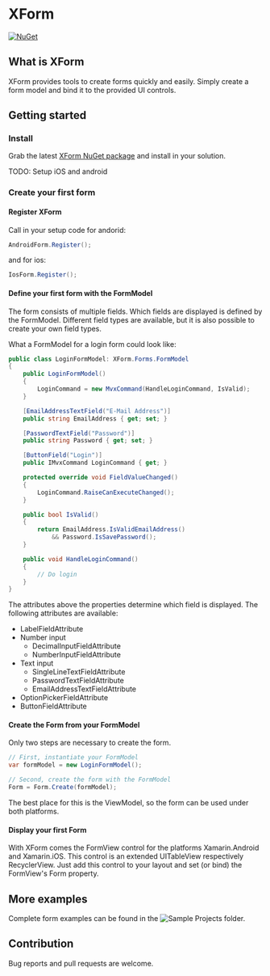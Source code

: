 # XForm

<!--
 [![Build Status](https://travis-ci.com/starke0o/XForm.svg?branch=master)](https://travis-ci.com/starke0o/XForm)
-->
[![NuGet](https://img.shields.io/nuget/v/XForm.svg)](https://www.nuget.org/packages/XForm/)


## What is XForm

XForm provides tools to create forms quickly and easily. Simply create a form model and bind it to the provided UI controls.

## Getting started

### Install

Grab the latest [XForm NuGet package](https://www.nuget.org/packages/XForm/) and install in your solution.

TODO: Setup iOS and android

### Create your first form

#### Register XForm


Call in your setup code for andorid:
```csharp
AndroidForm.Register();
```

and for ios:
```csharp
IosForm.Register();
```

#### Define your first form with the FormModel

The form consists of multiple fields. Which fields are displayed is defined by the FormModel. Different field types are available, but it is also possible to create your own field types. 

What a FormModel for a login form could look like:

```csharp
public class LoginFormModel: XForm.Forms.FormModel
{
    public LoginFormModel()
    {
        LoginCommand = new MvxCommand(HandleLoginCommand, IsValid);
    }

    [EmailAddressTextField("E-Mail Address")]
    public string EmailAddress { get; set; }

    [PasswordTextField("Password")]
    public string Password { get; set; }

    [ButtonField("Login")]
    public IMvxCommand LoginCommand { get; }

    protected override void FieldValueChanged()
    {
        LoginCommand.RaiseCanExecuteChanged();
    }

    public bool IsValid()
    {
        return EmailAddress.IsValidEmailAddress() 
            && Password.IsSavePassword();
    }

    public void HandleLoginCommand() 
    {
        // Do login
    }
}
```

The attributes above the properties determine which field is displayed. The following attributes are available:

* LabelFieldAttribute
* Number input
  * DecimalInputFieldAttribute
  * NumberInputFieldAttribute
* Text input
  * SingleLineTextFieldAttribute
  * PasswordTextFieldAttribute
  * EmailAddressTextFieldAttribute
* OptionPickerFieldAttribute
* ButtonFieldAttribute

#### Create the Form from your FormModel

Only two steps are necessary to create the form.

```csharp
// First, instantiate your FormModel
var formModel = new LoginFormModel();

// Second, create the form with the FormModel
Form = Form.Create(formModel);
```

The best place for this is the ViewModel, so the form can be used under both platforms.

#### Display your first Form

With XForm comes the FormView control for the platforms Xamarin.Android and Xamarin.iOS. This control is an extended UITableView respectively RecyclerView. Just add this control to your layout and set (or bind) the FormView's Form property.

## More examples

Complete form examples can be found in the ![Sample Projects](https://github.com/DevelappersGmbH/XForm/tree/master/Sample) folder.

## Contribution

Bug reports and pull requests are welcome.